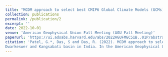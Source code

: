 ```yaml
---
title: "MCDM approach to select best CMIP6 Global Climate Models (GCMs) for Dwarkeswer and Kangsabati basin in India"
collection: publications
permalink: /publication/2
excerpt: ''
date: 2022-10-01
venue: 'American Geophysical Union Fall Meeting (AGU Fall Meeting)'
paperurl: 'https://ui.adsabs.harvard.edu/abs/2022AGUFMGC51B..01P/abstract'
citation: 'Patel, G.*, Das, S and Das, R. (2022). MCDM approach to select best CMIP6 Global Climate Models (GCMs) for 
Dwarkeswer and Kangsabati basin in India. In the American Geophysical Union Fall Meeting (AGU Fall Meeting 2022).'
---
```



